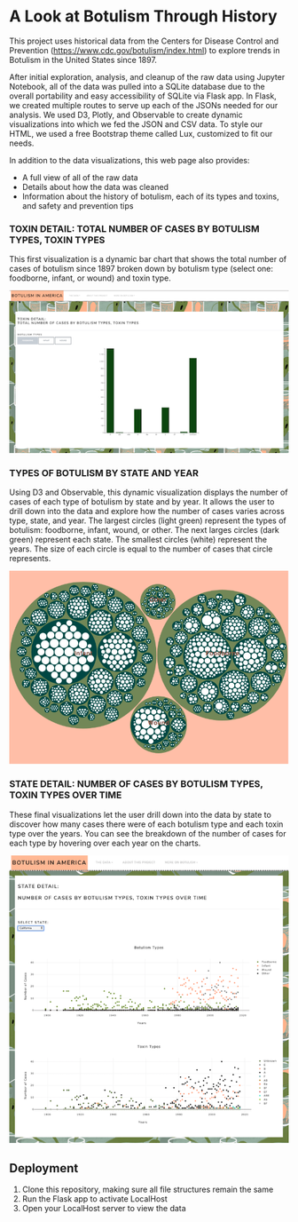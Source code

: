 # A Look at Botulism Through History

This project uses historical data from the Centers for Disease Control and Prevention (https://www.cdc.gov/botulism/index.html) to explore trends in Botulism in the United States since 1897. 

After initial exploration, analysis, and cleanup of the raw data using Jupyter Notebook, all of the data was pulled into a SQLite database due to the overall portability and easy accessibility of SQLite via Flask app. In Flask, we created multiple routes to serve up each of the JSONs needed for our analysis. We used D3, Plotly, and Observable to create dynamic visualizations into which we fed the JSON and CSV data. To style our HTML, we used a free Bootstrap theme called Lux, customized to fit our needs.

In addition to the data visualizations, this web page also provides:
* A full view of all of the raw data
* Details about how the data was cleaned
* Information about the history of botulism, each of its types and toxins, and safety and prevention tips

### TOXIN DETAIL: TOTAL NUMBER OF CASES BY BOTULISM TYPES, TOXIN TYPES

This first visualization is a dynamic bar chart that shows the total number of cases of botulism since 1897 broken down by botulism type (select one: foodborne, infant, or wound) and toxin type. 

![ToxinDetail](static/Images/ToxinDetails.png)

### TYPES OF BOTULISM BY STATE AND YEAR

Using D3 and Observable, this dynamic visualization displays the number of cases of each type of botulism by state and by year. It allows the user to drill down into the data and explore how the number of cases varies across type, state, and year. The largest circles (light green) represent the types of botulism: foodborne, infant, wound, or other. The next larges circles (dark green) represent each state. The smallest circles (white) represent the years. The size of each circle is equal to the number of cases that circle represents.

![D3Chart](static/Images/D3Chart.png)

### STATE DETAIL: NUMBER OF CASES BY BOTULISM TYPES, TOXIN TYPES OVER TIME

These final visualizations let the user drill down into the data by state to discover how many cases there were of each botulism type and each toxin type over the years. You can see the breakdown of the number of cases for each type by hovering over each year on the charts.

![StateDetail](static/Images/StateDetail.png)

## Deployment
1. Clone this repository, making sure all file structures remain the same
2. Run the Flask app to activate LocalHost
3. Open your LocalHost server to view the data
